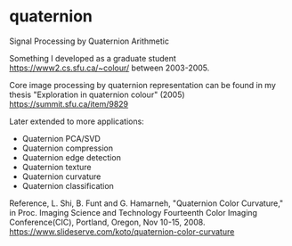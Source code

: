 # quaternion
Signal Processing by Quaternion Arithmetic 

Something I developed as a graduate student https://www2.cs.sfu.ca/~colour/ between 2003-2005.

Core image processing by quaternion representation can be found in my thesis "Exploration in quaternion colour" (2005) https://summit.sfu.ca/item/9829 

Later extended to more applications:

- Quaternion PCA/SVD
- Quaternion compression
- Quaternion edge detection
- Quaternion texture
- Quaternion curvature
- Quaternion classification

Reference, L. Shi, B. Funt and G. Hamarneh, "Quaternion Color Curvature," in Proc. Imaging Science and Technology Fourteenth Color Imaging Conference(CIC), Portland, Oregon, Nov 10-15, 2008. https://www.slideserve.com/koto/quaternion-color-curvature



